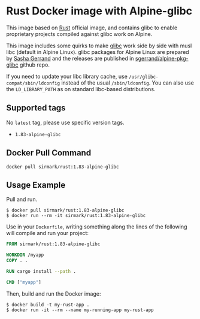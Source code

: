 # Rust Docker image with Alpine-glibc
This image based on [Rust](https://hub.docker.com/_/rust) official image, and contains glibc to enable proprietary projects compiled against glibc work on Alpine.

This image includes some quirks to make [glibc](https://www.gnu.org/software/libc/)⁠ work side by side with musl libc (default in Alpine Linux). glibc packages for Alpine Linux are prepared by [Sasha Gerrand](https://github.com/sgerrand)⁠ and the releases are published in [sgerrand/alpine-pkg-glibc](https://github.com/sgerrand/alpine-pkg-glibc)⁠ github repo.

If you need to update your libc library cache, use `/usr/glibc-compat/sbin/ldconfig` instead of the usual `/sbin/ldconfig`. You can also use the `LD_LIBRARY_PATH` as on standard libc-based distributions.

## Supported tags
No `latest` tag, please use specific version tags.

 - `1.83-alpine-glibc`

## Docker Pull Command

```console
docker pull sirmark/rust:1.83-alpine-glibc
```

## Usage Example
Pull and run.
```console
$ docker pull sirmark/rust:1.83-alpine-glibc
$ docker run --rm -it sirmark/rust:1.83-alpine-glibc
```

Use in your `Dockerfile`, writing something along the lines of the following will compile and run your project:
```dockerfile
FROM sirmark/rust:1.83-alpine-glibc

WORKDIR /myapp
COPY . .

RUN cargo install --path .

CMD ["myapp"]
```
Then, build and run the Docker image:

```console
$ docker build -t my-rust-app .
$ docker run -it --rm --name my-running-app my-rust-app
```
